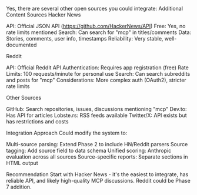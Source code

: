 Yes, there are several other open sources you could integrate:
Additional Content Sources
Hacker News

API: Official JSON API (https://github.com/HackerNews/API)
Free: Yes, no rate limits mentioned
Search: Can search for "mcp" in titles/comments
Data: Stories, comments, user info, timestamps
Reliability: Very stable, well-documented

Reddit

API: Official Reddit API
Authentication: Requires app registration (free)
Rate Limits: 100 requests/minute for personal use
Search: Can search subreddits and posts for "mcp"
Considerations: More complex auth (OAuth2), stricter rate limits

Other Sources

GitHub: Search repositories, issues, discussions mentioning "mcp"
Dev.to: Has API for articles
Lobste.rs: RSS feeds available
Twitter/X: API exists but has restrictions and costs

Integration Approach
Could modify the system to:

Multi-source parsing: Extend Phase 2 to include HN/Reddit parsers
Source tagging: Add source field to data schema
Unified scoring: Anthropic evaluation across all sources
Source-specific reports: Separate sections in HTML output

Recommendation
Start with Hacker News - it's the easiest to integrate, has reliable API, and likely high-quality MCP discussions. Reddit could be Phase 7 addition.